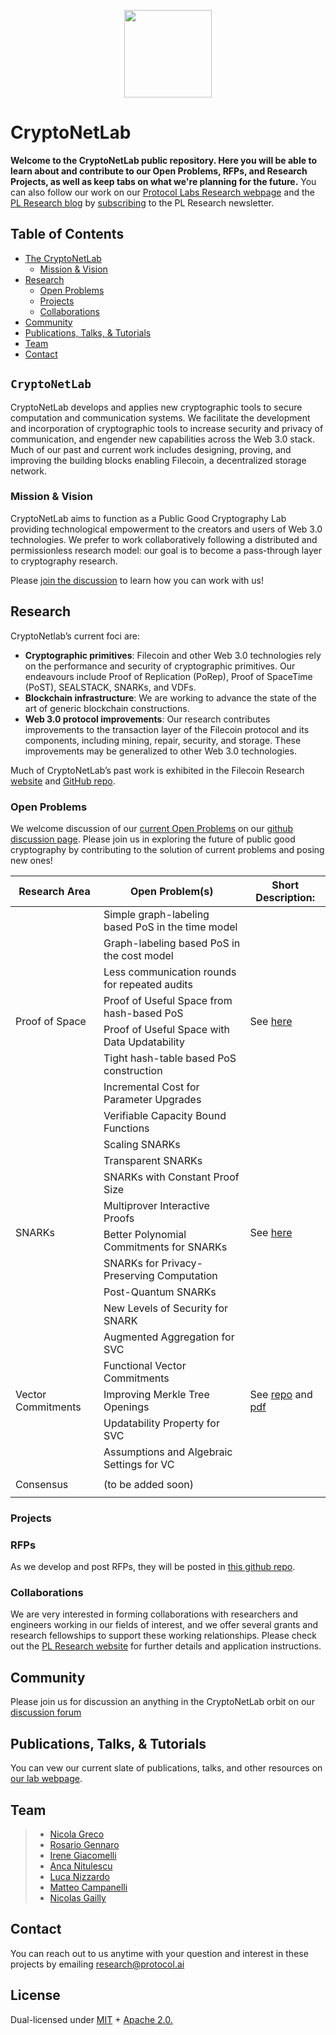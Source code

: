 <p align="center">
  <a href="https://research.protocol.ai/research/groups/cryptonetlab/" title="CryptoNetLab">
    <img src="https://research.protocol.ai/groups/cryptonetlab/icon.png" width="140" />
  </a>
</p>

# CryptoNetLab

**Welcome to the CryptoNetLab public repository. Here you will be able to learn about and contribute to our Open Problems, RFPs, and Research Projects, as well as keep tabs on what we're planning for the future.** You can also follow our work on our [Protocol Labs Research webpage](https://research.protocol.ai/groups/cryptonetlab/) and the [PL Research blog](https://research.protocol.ai/blog/) by [subscribing](https://protocol.us4.list-manage.com/subscribe?MERGE0=&u=09d704b0125b11d44d67d4617&id=7aa0f1150b&subscribe=) to the PL Research newsletter.

## Table of Contents

- [The CryptoNetLab](#cryptonetlab)
  - [Mission & Vision](#mission--vision)
- [Research](#research)
  - [Open Problems](#research)
  - [Projects](#research)
  - [Collaborations](#collaborations)
- [Community](#community)
- [Publications, Talks, & Tutorials](#publications-talks--tutorials)
- [Team](#team)
- [Contact](#contact)

## `CryptoNetLab`
CryptoNetLab develops and applies new cryptographic tools to secure computation and communication systems.
We facilitate the development and incorporation of cryptographic tools to increase security and privacy of communication, and engender new capabilities across the Web 3.0 stack. Much of our past and current work includes designing, proving, and improving the building blocks enabling Filecoin, a decentralized storage network.


### Mission & Vision

CryptoNetLab aims to function as a Public Good Cryptography Lab providing technological empowerment to the creators and users of Web 3.0 technologies. We prefer to work collaboratively following a distributed and permissionless research model: our goal is to become a pass-through layer to cryptography research.

Please [join the discussion](https://github.com/protocol/CryptoNetLab/discussions) to learn how you can work with us!

## Research

CryptoNetlab’s current foci are:

 -   **Cryptographic primitives**: Filecoin and other Web 3.0 technologies rely on the performance and security of cryptographic primitives. Our endeavours include Proof of Replication (PoRep), Proof of SpaceTime (PoST), SEALSTACK, SNARKs, and VDFs.
 -   **Blockchain infrastructure**: We are working to advance the state of the art of generic blockchain constructions.
 -   **Web 3.0 protocol improvements**: Our research contributes improvements to the transaction layer of the Filecoin protocol and its components, including mining, repair, security, and storage. These improvements may be generalized to other Web 3.0 technologies.

 Much of CryptoNetLab’s past work is exhibited in the Filecoin Research [website](https://research.filecoin.io/) and [GitHub repo](https://github.com/filecoin-project/research/).

### Open Problems

We welcome discussion of our [current Open Problems](https://github.com/protocol/CryptoNetLab/tree/main/open_problems) on our [github discussion page](https://github.com/protocol/CryptoNetLab/discussions/categories/open-problems-ideas-proposals). Please join us in exploring the future of public good cryptography by contributing to the solution of current problems and posing new ones! 

<table>
  <thead>
    <tr>
      <th><b>Research Area</b></th>
    <th><b>Open Problem(s)</b></th>
    <th><b>Short Description: </b></th>
    </tr>
  </thead>

  <tbody>
    <tr>
      <td rowspan="8">Proof of Space</td>
      <td> Simple graph-labeling based PoS in the time model</td>
      <td rowspan="8"> See <a href="https://github.com/protocol/CryptoNetLab/blob/main/open_problems/Proof-of-Space_and_Useful_Space_Open_Problems.md">here</a> </td>
   </tr><tr>
      <td> Graph-labeling based PoS in the cost model</td>
    </tr><tr>
      <td>Less communication rounds for repeated audits</td>
     </tr><tr>
      <td>Proof of Useful Space from hash-based PoS</td>
     </tr><tr>
      <td>Proof of Useful Space with Data Updatability</td>
    </tr><tr>
      <td>Tight hash-table based PoS construction</td>
    </tr><tr>
      <td>Incremental Cost for Parameter Upgrades</td>
    </tr><tr>
      <td>Verifiable Capacity Bound Functions</td>
    </tr>
  <tr>
      <td rowspan="8">SNARKs</td>
      <td>Scaling SNARKs</td>
      <td rowspan="8"> See <a href="https://github.com/protocol/CryptoNetLab/blob/main/open_problems/Open_Problems_for_SNARKs.md">here</a> </td>
    </tr><tr>
      <td>Transparent SNARKs</td>
     </tr><tr>
      <td>SNARKs with Constant Proof Size</td>
     </tr><tr>
      <td>Multiprover Interactive Proofs</td>
    </tr><tr>
      <td>Better Polynomial Commitments for SNARKs</td>
    </tr><tr>
      <td>SNARKs for Privacy-Preserving Computation</td>
    </tr><tr>
      <td>Post-Quantum SNARKs</td>
    </tr><tr>
      <td>New Levels of Security for SNARK</td>
    </tr>
   <tr>
      <td rowspan="5">Vector Commitments</td>
     <td> Augmented Aggregation for SVC</td>
      <td rowspan="5"> See <a href="https://github.com/protocol/CryptoNetLab/blob/main/open_problems/Better_Vector_Commitments.md">repo</a> and
      <a href=https://drive.google.com/file/d/18Cfggrali8BgFaXS1apCQLn0n3sW-Aqu/view?usp=sharing>pdf</a> </td>
   </tr><tr>
      <td> Functional Vector Commitments</td>
    </tr><tr>
      <td> Improving Merkle Tree Openings</td>
    </tr><tr>
      <td> Updatability Property for SVC</td>
    </tr><tr>
      <td> Assumptions and Algebraic Settings for VC</td>
    </tr> 
     <tr>
      <td rowspan="3">Consensus</td>
      <td></td>
      <td rowspan="3"></td>
    </tr><tr>
      <td> (to be added soon) </td>
    </tr><tr>
      <td></td>
    </tr>
  </tbody>
</table>

### Projects 

### RFPs
  
 As we develop and post RFPs, they will be posted in [this github repo](https://github.com/protocol/research-RFPs).
  
### Collaborations
  
We are very interested in forming collaborations with researchers and engineers working in our fields of interest, and we offer several grants and research fellowships to support these working relationships. Please check out the [PL Research website](https://research.protocol.ai/outreach/) for further details and application instructions.

## Community

Please join us for discussion an  anything in the CryptoNetLab orbit on our [discussion forum](https://github.com/protocol/CryptoNetLab/discussions/)
  
## Publications, Talks, & Tutorials

You can vew our current slate of publications, talks, and other resources on [our lab webpage](https://research.protocol.ai/groups/cryptonetlab/).

## Team

> -   [Nicola Greco](https://research.protocol.ai/authors/nicola-greco)
> -   [Rosario Gennaro](https://research.protocol.ai/authors/rosario-gennaro)
> -   [Irene Giacomelli](https://research.protocol.ai/authors/irene-giacomelli)
> -   [Anca Nitulescu](https://research.protocol.ai/authors/anca-nitulescu/)
> -   [Luca Nizzardo](https://research.protocol.ai/authors/luca-nizzardo)
> -   [Matteo Campanelli]()
> -   [Nicolas Gailly](https://research.protocol.ai/authors/nicolas-gailly)

## Contact

You can reach out to us anytime with your question and interest in these projects by emailing [research@protocol.ai](mailto:research@protocol.ai)

## License

Dual-licensed under [MIT](https://github.com/protocol/CryptoNetLab/blob/main/LICENSE-MIT.md) + [Apache 2.0.](https://github.com/protocol/CryptoNetLab/blob/main/LICENSE-APACHE.md)
